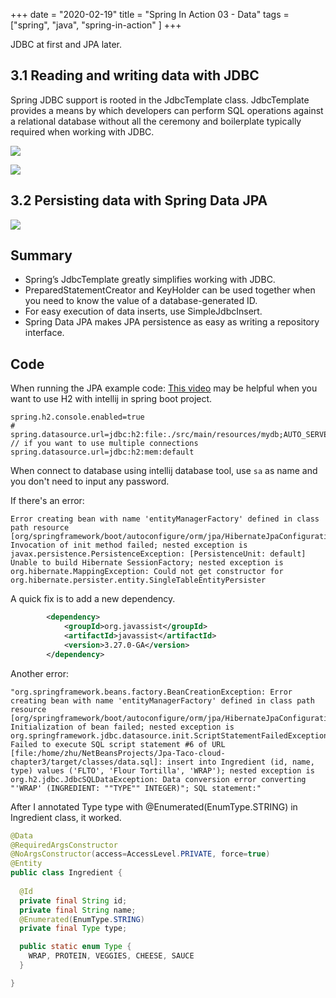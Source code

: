 +++ 
date = "2020-02-19"
title = "Spring In Action 03 - Data"
tags = ["spring", "java", "spring-in-action" ]
+++

JDBC at first and JPA later.
## 3.1 Reading and writing data with JDBC
Spring JDBC support is rooted in the JdbcTemplate class. JdbcTemplate provides a means by which developers can perform SQL operations against a relational database without all the ceremony and boilerplate typically required when working with JDBC.

![](https://i.imgur.com/Vf418s1.png)

![](https://i.imgur.com/u0ksD8N.png)

## 3.2 Persisting data with Spring Data JPA

![](https://i.imgur.com/VLM1NMe.png)


## Summary
- Spring’s JdbcTemplate greatly simplifies working with JDBC. 
- PreparedStatementCreator and KeyHolder can be used together when you need to know the value of a database-generated ID.
- For easy execution of data inserts, use SimpleJdbcInsert. 
- Spring Data JPA makes JPA persistence as easy as writing a repository interface.

## Code
When running the JPA example code:
[This video](https://www.youtube.com/watch?v=8QBJMxyXIqc&ab_channel=DanVega) may be helpful when you want to use H2 with intellij in spring boot project.

```log
spring.h2.console.enabled=true
# spring.datasource.url=jdbc:h2:file:./src/main/resources/mydb;AUTO_SERVER=true // if you want to use multiple connections
spring.datasource.url=jdbc:h2:mem:default
```
When connect to database using intellij database tool, use `sa` as name and you don't need to input any password.

If there's an error:
```log
Error creating bean with name 'entityManagerFactory' defined in class path resource [org/springframework/boot/autoconfigure/orm/jpa/HibernateJpaConfiguration.class]: Invocation of init method failed; nested exception is javax.persistence.PersistenceException: [PersistenceUnit: default] Unable to build Hibernate SessionFactory; nested exception is org.hibernate.MappingException: Could not get constructor for org.hibernate.persister.entity.SingleTableEntityPersister
```

A quick fix is to add a new dependency.
```xml
        <dependency>
            <groupId>org.javassist</groupId>
            <artifactId>javassist</artifactId>
            <version>3.27.0-GA</version>
        </dependency>
```

Another error:
```log
"org.springframework.beans.factory.BeanCreationException: Error creating bean with name 'entityManagerFactory' defined in class path resource [org/springframework/boot/autoconfigure/orm/jpa/HibernateJpaConfiguration.class]: Initialization of bean failed; nested exception is org.springframework.jdbc.datasource.init.ScriptStatementFailedException: Failed to execute SQL script statement #6 of URL [file:/home/zhu/NetBeansProjects/Jpa-Taco-cloud-chapter3/target/classes/data.sql]: insert into Ingredient (id, name, type) values ('FLTO', 'Flour Tortilla', 'WRAP'); nested exception is org.h2.jdbc.JdbcSQLDataException: Data conversion error converting "'WRAP' (INGREDIENT: ""TYPE"" INTEGER)"; SQL statement:"
```
After I annotated Type type with @Enumerated(EnumType.STRING) in Ingredient class, it worked.
```java
@Data
@RequiredArgsConstructor
@NoArgsConstructor(access=AccessLevel.PRIVATE, force=true)
@Entity
public class Ingredient {
  
  @Id
  private final String id;
  private final String name;
  @Enumerated(EnumType.STRING)
  private final Type type;

  public static enum Type {
    WRAP, PROTEIN, VEGGIES, CHEESE, SAUCE
  }

}
```